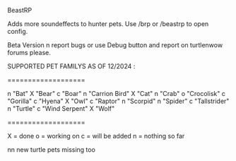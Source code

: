 BeastRP

Adds more soundeffects to hunter pets.
Use /brp or /beastrp to open config.

Beta Version n report bugs or use Debug button and report on turtlenwow forums please.

SUPPORTED PET FAMILYS AS OF 12/2024 :

===================

n "Bat"
X "Bear"
c "Boar"
n "Carrion Bird"
X "Cat"
n "Crab"
o "Crocolisk"
c "Gorilla"
c "Hyena"
X "Owl"
c "Raptor"
n "Scorpid"
n "Spider"
c "Tallstrider"
n "Turtle"
c "Wind Serpent"
X "Wolf"

===================

X = done
o = working on
c = will be added
n = nothing so far

nn new turtle pets missing too